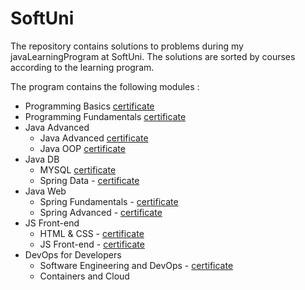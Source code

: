 # SoftUni
The repository contains solutions to problems during my javaLearningProgram at SoftUni.
The solutions are sorted by courses according to the learning program.


The program contains the following modules : 

- Programming Basics [certificate](https://softuni.bg/certificates/details/140089/040083a4)
- Programming Fundamentals [certificate](https://softuni.bg/certificates/details/148552/7e09709b)
- Java Advanced
  + Java Advanced [certificate](https://softuni.bg/certificates/details/161720/18fd6d44)
  + Java OOP [certificate](https://softuni.bg/certificates/details/168971/882c9827)
- Java DB
  + MYSQL [certificate](https://softuni.bg/certificates/details/172257/52a4b645)
  + Spring Data - [certificate](https://softuni.bg/certificates/details/180573/80c84453)
- Java Web
  + Spring Fundamentals - [certificate](https://softuni.bg/certificates/details/191553/6461ca2c)
  + Spring Advanced - [certificate](https://softuni.bg/certificates/details/197693/eff6a443)
- JS Front-end
  + HTML & CSS - [certificate](https://softuni.bg/certificates/details/205362/a333f09f)
  + JS Front-end - [certificate](https://softuni.bg/certificates/details/212421/4bad96be)
- DevOps for Developers
  + Software Engineering and DevOps - [certificate](https://softuni.bg/certificates/details/229493/33d3fd1b)
  + Containers and Cloud
 
